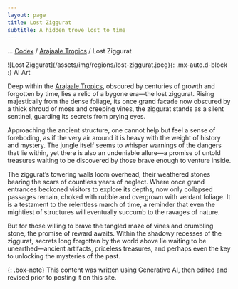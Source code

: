 ```yaml
---
layout: page
title: Lost Ziggurat
subtitle: A hidden trove lost to time
---
```

<span class="breadcrumbs" markdown="1">... [Codex](/codex) / [Arajaale Tropics](/codex/regions/arajaale-tropics) / Lost Ziggurat</span>
<div class="position-placeholder" markdown="1">
![Lost Ziggurat](/assets/img/regions/lost-ziggurat.jpeg){: .mx-auto.d-block :}
<span class="ai-img">AI Art</span>
</div>

Deep within the [Arajaale Tropics](/codex/regions/arajaale-tropics), obscured by centuries of growth and forgotten by time, lies a relic of a bygone era—the lost ziggurat. Rising majestically from the dense foliage, its once grand facade now obscured by a thick shroud of moss and creeping vines, the ziggurat stands as a silent sentinel, guarding its secrets from prying eyes.

Approaching the ancient structure, one cannot help but feel a sense of foreboding, as if the very air around it is heavy with the weight of history and mystery. The jungle itself seems to whisper warnings of the dangers that lie within, yet there is also an undeniable allure—a promise of untold treasures waiting to be discovered by those brave enough to venture inside.

The ziggurat’s towering walls loom overhead, their weathered stones bearing the scars of countless years of neglect. Where once grand entrances beckoned visitors to explore its depths, now only collapsed passages remain, choked with rubble and overgrown with verdant foliage. It is a testament to the relentless march of time, a reminder that even the mightiest of structures will eventually succumb to the ravages of nature.

But for those willing to brave the tangled maze of vines and crumbling stone, the promise of reward awaits. Within the shadowy recesses of the ziggurat, secrets long forgotten by the world above lie waiting to be unearthed—ancient artifacts, priceless treasures, and perhaps even the key to unlocking the mysteries of the past.

{: .box-note}
This content was written using Generative AI, then edited and revised prior to posting it on this site.